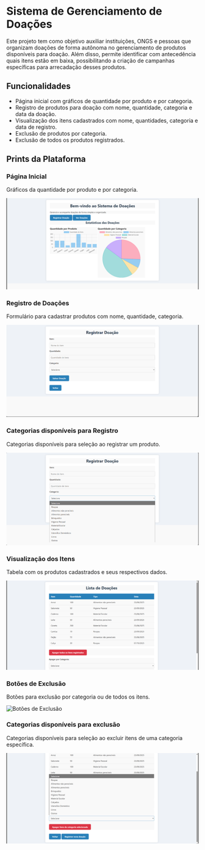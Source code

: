 # Sistema de Gerenciamento de Doações

Este projeto tem como objetivo auxiliar instituições, ONGS e pessoas que
organizam doações de forma autônoma no gerenciamento de produtos
disponíveis para doação. Além disso, permite identificar com antecedência quais
itens estão em baixa, possibilitando a criação de
campanhas específicas para arrecadação desses produtos.

## Funcionalidades
- Página inicial com gráficos de quantidade por produto e por categoria.
- Registro de produtos para doação com nome, quantidade, categoria e data da 
doação.
- Visualização dos itens cadastrados com nome, quantidades, categoria e data de
registro.
- Exclusão de produtos por categoria.
- Exclusão de todos os produtos registrados.

## Prints da Plataforma

### Página Inicial
Gráficos da quantidade por produto e por categoria.

![Página Inicial](img/pagina_inicial.png)

### Registro de Doações
Formulário para cadastrar produtos com nome, quantidade, categoria.

![Registro de Doações](img/registrar_doacao.png)

### Categorias disponíveis para Registro
Categorias disponíveis para seleção ao registrar um produto.

![Categorias disponíveis para Registro](img/categorias_para_registro.png)

### Visualização dos Itens
Tabela com os produtos cadastrados e seus respectivos dados.

![Visualização dos Itens](img/doacoes_registradas.png)

### Botões de Exclusão
Botões para exclusão por categoria ou de todos os itens.

![Botões de Exclusão](img/botoes_de_exclusão.png)

### Categorias disponíveis para exclusão
Categorias disponíveis para seleção ao excluir itens de uma categoria específica.

![Categoria disponíveis para exclusão](img/categorias_de_exclusao.png)
